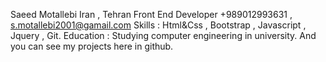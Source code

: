 Saeed Motallebi           Iran , Tehran
Front End Developer       +989012993631 , s.motallebi2001@gamail.com
Skills : Html&Css , Bootstrap , Javascript , Jquery , Git.
Education : Studying computer engineering in university.
And you can see my projects here in github.
